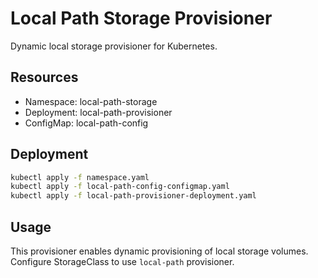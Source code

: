 # Local Path Storage Provisioner

Dynamic local storage provisioner for Kubernetes.

## Resources

- Namespace: local-path-storage
- Deployment: local-path-provisioner
- ConfigMap: local-path-config

## Deployment

```bash
kubectl apply -f namespace.yaml
kubectl apply -f local-path-config-configmap.yaml
kubectl apply -f local-path-provisioner-deployment.yaml
```

## Usage

This provisioner enables dynamic provisioning of local storage volumes. Configure StorageClass to use `local-path` provisioner.
